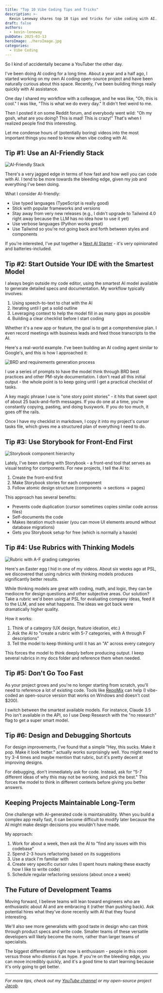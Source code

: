 ```yaml
---
title: "Top 10 Vibe Coding Tips and Tricks"
description: >-
  Kevin Leneway shares top 10 tips and tricks for vibe coding with AI. He's a YouTuber who's been doing AI coding for a long time.
draft: false
authors:
  - kevin-leneway
pubDate: 2025-03-13
heroImage: ./heroImage.jpg
categories:
  - Vibe Coding
---
```


<!-- Insert image: Kevin presenting at conference -->

So I kind of accidentally became a YouTuber the other day.

I've been doing AI coding for a long time. About a year and a half ago, I started working on my own AI coding open-source project and have been naturally curious about this space. Recently, I've been building things really quickly with AI assistance.

One day I shared my workflow with a colleague, and he was like, "Oh, this is cool." I was like, "This is what we do every day." It didn't feel weird to me.

Then I posted it on some Reddit forum, and everybody went wild: "Oh my gosh, what are you doing? This is mad! This is crazy!" That's when I realized people find this interesting.

Let me condense hours of (potentially boring) videos into the most important things you need to know when vibe coding with AI.

## Tip #1: Use an AI-Friendly Stack

![AI-Friendly Stack](./slide-05.jpg)

There's a very jagged edge in terms of how fast and how well you can code with AI. I tend to be more towards the bleeding edge, given my job and everything I've been doing.

What I consider AI-friendly:

- Use typed languages (TypeScript is really good)
- Stick with popular frameworks and versions
- Stay away from very new releases (e.g., I didn't upgrade to Tailwind 4.0 right away because the LLM has no idea how to use it yet)
- Use verbose languages (Python works great)
- Use Tailwind so you're not going back and forth between styles and components

If you're interested, I've put together a [Next AI Starter](https://github.com/kleneway/next-ai-starter) - it's very opinionated and batteries-included.

## Tip #2: Start Outside Your IDE with the Smartest Model

I always begin outside my code editor, using the smartest AI model available to generate detailed specs and documentation. My workflow typically involves:

1. Using speech-to-text to chat with the AI
2. Iterating until I get a solid outline
3. Leveraging context to help the model fill in as many gaps as possible
4. Building a clear checklist before I start coding

Whether it's a new app or feature, the goal is to get a comprehensive plan. I even record meetings with business leads and feed those transcripts to the AI.

Here's a real-world example. I've been building an AI coding agent similar to Google's, and this is how I approached it:

![BRD and requirements generation process](./slide-07.jpg)

<!-- Insert screenshot: BRD and requirements generation process -->

I use a series of prompts to have the model think through BRD best practices and other PM-style documentation. I don't read all this initial output - the whole point is to keep going until I get a practical checklist of tasks.

A key magic phrase I use is "one story point stories" - it hits that sweet spot of about 25 back-and-forth messages. If you do one at a time, you're constantly copying, pasting, and doing busywork. If you do too much, it goes off the rails.

Once I have my checklist in markdown, I copy it into my project's cursor tasks file, which gives me a structured plan of everything I need to do.

## Tip #3: Use Storybook for Front-End First

![Storybook component hierarchy](./slide-10.jpg)

<!-- Insert screenshot: Storybook component hierarchy -->

Lately, I've been starting with Storybook - a front-end tool that serves as visual testing for components. For new projects, I tell the AI to:

1. Create the front-end first
2. Make Storybook stories for each component
3. Follow atomic design structure (components → sections → pages)

This approach has several benefits:

- Prevents code duplication (cursor sometimes copies similar code across files)
- Self-documents the code
- Makes iteration much easier (you can move UI elements around without database migrations)
- Gets you Storybook setup for free (which is normally a hassle)

## Tip #4: Use Rubrics with Thinking Models

<!-- Insert screenshot: Example rubric with A-F grading categories -->

![Rubric with A-F grading categories](./slide-12.jpg)

Here's an Easter egg I hid in one of my videos. About six weeks ago at PSL, we discovered that using rubrics with thinking models produces significantly better results.

While thinking models are great with coding, math, and logic, they can be mediocre for design questions and other subjective areas. Our solution? Take a rubric we'd been using at PSL for evaluating company ideas, feed it to the LLM, and see what happens. The ideas we got back were dramatically higher quality.

How it works:

1. Think of a category (UX design, feature ideation, etc.)
2. Ask the AI to "create a rubric with 5-7 categories, with A through F descriptions"
3. Tell the model to keep thinking until it has an "A" across every category

This forces the model to think deeply before producing output. I keep several rubrics in my docs folder and reference them when needed.

## Tip #5: Don't Go Too Fast

As your project grows and you're no longer starting from scratch, you'll need to reference a lot of existing code. Tools like [RepoMix](https://repomix.com/) can help (I vibe-coded an open-source version that works on Windows and doesn't cost $200).

I switch between the smartest available models. For instance, Claude 3.5 Pro isn't available in the API, so I use Deep Research with the "no research" flag to get a super smart model.

## Tip #6: Design and Debugging Shortcuts

For design improvements, I've found that a simple "Hey, this sucks. Make it pop. Make it look better." actually works surprisingly well. You might need to try 3-4 times and maybe mention that rubric, but it's pretty decent at improving designs.

For debugging, don't immediately ask for code. Instead, ask for "5-7 different ideas of why this may not be working, and pick the best." This forces the model to think in different contexts before giving you better answers.

## Keeping Projects Maintainable Long-Term

One challenge with AI-generated code is maintainability. When you build a complex app really fast, it can become difficult to modify later because the AI might make design decisions you wouldn't have made.

My approach:

1. Work for about a week, then ask the AI to "find any issues with this codebase"
2. Spend 2-3 hours refactoring based on its suggestions
3. Use a stack I'm familiar with
4. Create very specific cursor rules (I spent hours making these exactly how I like to write code)
5. Schedule regular refactoring sessions (about once a week)

## The Future of Development Teams

<!-- Insert image: Developer teams evolution diagram if available -->

Moving forward, I believe teams will lean toward engineers who are enthusiastic about AI and are embracing it (rather than pushing back). Ask potential hires what they've done recently with AI that they found interesting.

We'll also see more generalists with good taste in design who can think through product specs and write code. Smaller teams of these versatile developers will likely become the norm, rather than larger teams of specialists.

The biggest differentiator right now is enthusiasm - people in this room versus those who dismiss it as hype. If you're on the bleeding edge, you can move incredibly quickly, and it's a good time to start learning because it's only going to get better.

---

_For more tips, check out my [YouTube channel](https://www.youtube.com/@kevinleneway2290) or my open-source project [Jacob](https://github.com/jacob-ai-bot/jacob)._
